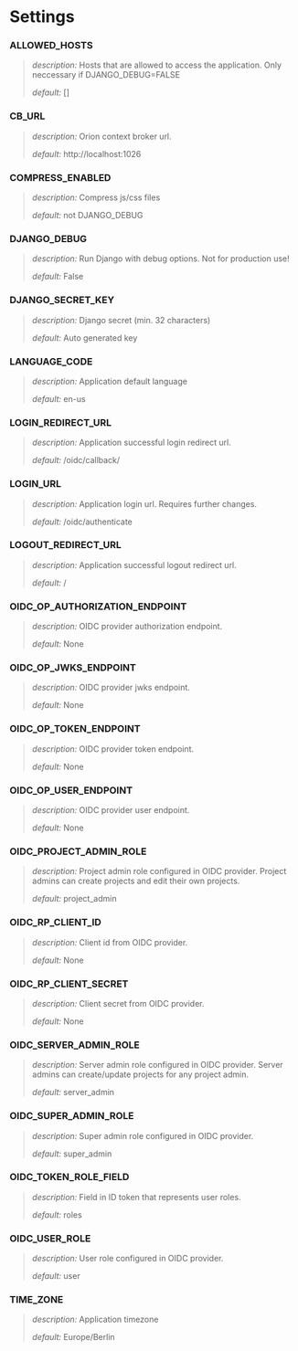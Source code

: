 # Settings

### ALLOWED_HOSTS

> *description:* Hosts that are allowed to access the application.
> Only neccessary if DJANGO_DEBUG=FALSE
>
> *default:* []

### CB_URL

> *description:* Orion context broker url.
>
> *default:* http://localhost:1026

### COMPRESS_ENABLED

> *description:* Compress js/css files
>
> *default:* not DJANGO_DEBUG

### DJANGO_DEBUG

> *description:* Run Django with debug options. Not for production use!
>
> *default:* False

### DJANGO_SECRET_KEY

> *description:* Django secret (min. 32 characters)
>
> *default:* Auto generated key

### LANGUAGE_CODE

> *description:* Application default language
>
> *default:* en-us

### LOGIN_REDIRECT_URL

> *description:* Application successful login redirect url.
>
> *default:* /oidc/callback/

### LOGIN_URL

> *description:* Application login url. Requires further changes.
>
> *default:* /oidc/authenticate

### LOGOUT_REDIRECT_URL

> *description:* Application successful logout redirect url.
>
> *default:* /

### OIDC_OP_AUTHORIZATION_ENDPOINT

> *description:* OIDC provider authorization endpoint.
>
> *default:* None

### OIDC_OP_JWKS_ENDPOINT

> *description:* OIDC provider jwks endpoint.
>
> *default:* None

### OIDC_OP_TOKEN_ENDPOINT

> *description:* OIDC provider token endpoint.
>
> *default:* None

### OIDC_OP_USER_ENDPOINT

> *description:* OIDC provider user endpoint.
>
> *default:* None

### OIDC_PROJECT_ADMIN_ROLE

> *description:* Project admin role configured in OIDC provider.
Project admins can create projects and edit their own projects.
>
> *default:* project_admin

### OIDC_RP_CLIENT_ID

> *description:* Client id from OIDC provider.
>
> *default:* None

### OIDC_RP_CLIENT_SECRET

> *description:* Client secret from OIDC provider.
>
> *default:* None

### OIDC_SERVER_ADMIN_ROLE

> *description:* Server admin role configured in OIDC provider.
Server admins can create/update projects for any project admin.
>
> *default:* server_admin

### OIDC_SUPER_ADMIN_ROLE

> *description:* Super admin role configured in OIDC provider.
>
> *default:* super_admin

### OIDC_TOKEN_ROLE_FIELD

> *description:* Field in ID token that represents user roles.
>
> *default:* roles

### OIDC_USER_ROLE

> *description:* User role configured in OIDC provider.
>
> *default:* user

### TIME_ZONE

> *description:* Application timezone
>
> *default:* Europe/Berlin

